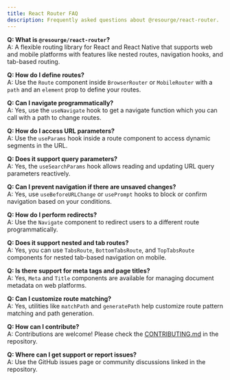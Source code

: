 ```yaml
---
title: React Router FAQ
description: Frequently asked questions about @resourge/react-router.
---
```


**Q: What is `@resourge/react-router`?**  
A: A flexible routing library for React and React Native that supports web and mobile platforms with features like nested routes, navigation hooks, and tab-based routing.

**Q: How do I define routes?**  
A: Use the `Route` component inside `BrowserRouter` or `MobileRouter` with a `path` and an `element` prop to define your routes.

**Q: Can I navigate programmatically?**  
A: Yes, use the `useNavigate` hook to get a navigate function which you can call with a path to change routes.

**Q: How do I access URL parameters?**  
A: Use the `useParams` hook inside a route component to access dynamic segments in the URL.

**Q: Does it support query parameters?**  
A: Yes, the `useSearchParams` hook allows reading and updating URL query parameters reactively.

**Q: Can I prevent navigation if there are unsaved changes?**  
A: Yes, use `useBeforeURLChange` or `usePrompt` hooks to block or confirm navigation based on your conditions.

**Q: How do I perform redirects?**  
A: Use the `Navigate` component to redirect users to a different route programmatically.

**Q: Does it support nested and tab routes?**  
A: Yes, you can use `TabsRoute`, `BottomTabsRoute`, and `TopTabsRoute` components for nested tab-based navigation on mobile.

**Q: Is there support for meta tags and page titles?**  
A: Yes, `Meta` and `Title` components are available for managing document metadata on web platforms.

**Q: Can I customize route matching?**  
A: Yes, utilities like `matchPath` and `generatePath` help customize route pattern matching and path generation.

**Q: How can I contribute?**  
A: Contributions are welcome! Please check the [CONTRIBUTING.md](https://github.com/resourge/react-router/blob/master/CONTRIBUTING.md) in the repository.

**Q: Where can I get support or report issues?**  
A: Use the GitHub issues page or community discussions linked in the repository.
